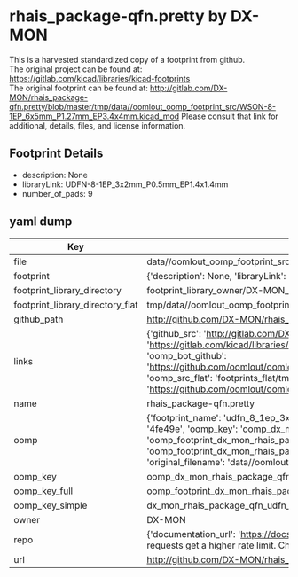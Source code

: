 # rhais_package-qfn.pretty by DX-MON  
This is a harvested standardized copy of a footprint from github.  
The original project can be found at:  
https://gitlab.com/kicad/libraries/kicad-footprints  
The original footprint can be found at:
http://gitlab.com/DX-MON/rhais_package-qfn.pretty/blob/master/tmp/data//oomlout_oomp_footprint_src/WSON-8-1EP_6x5mm_P1.27mm_EP3.4x4mm.kicad_mod
Please consult that link for additional, details, files, and license information.  
## Footprint Details
* description: None  
* libraryLink: UDFN-8-1EP_3x2mm_P0.5mm_EP1.4x1.4mm  
* number_of_pads: 9  
## yaml dump  
| Key | Value |  
| --- | --- |  
| file | data//oomlout_oomp_footprint_src/rhais_package-qfn.pretty/UDFN-8-1EP_3x2mm_P0.5mm_EP1.4x1.4mm.kicad_mod |  
| footprint | {'description': None, 'libraryLink': 'UDFN-8-1EP_3x2mm_P0.5mm_EP1.4x1.4mm', 'number_of_pads': 9} |  
| footprint_library_directory | footprint_library_owner/DX-MON_rhais_package-qfn.pretty |  
| footprint_library_directory_flat | tmp/data//oomlout_oomp_footprint_src/footprints_flat/dx_mon_rhais_package_qfn_udfn_8_1ep_3x2mm_p0_5mm_ep1_4x1_4mm/working |  
| github_path | http://github.com/DX-MON/rhais_package-qfn.pretty/blob/master/tmp/data//oomlout_oomp_footprint_src/UDFN-8-1EP_3x2mm_P0.5mm_EP1.4x1.4mm.kicad_mod |  
| links | {'github_src': 'http://gitlab.com/DX-MON/rhais_package-qfn.pretty/blob/master/tmp/data//oomlout_oomp_footprint_src/WSON-8-1EP_6x5mm_P1.27mm_EP3.4x4mm.kicad_mod', 'github_src_repo': 'https://gitlab.com/kicad/libraries/kicad-footprints', 'oomp_bot': 'tmp/data//oomlout_oomp_footprint_src/footprints/dx_mon_rhais_package_qfn_udfn_8_1ep_3x2mm_p0_5mm_ep1_4x1_4mm/working', 'oomp_bot_github': 'https://github.com/oomlout/oomlout_oomp_footprint_bot/tree/main/tmp/data//oomlout_oomp_footprint_src/footprints/dx_mon_rhais_package_qfn_udfn_8_1ep_3x2mm_p0_5mm_ep1_4x1_4mm/working', 'oomp_src_flat': 'footprints_flat/tmp/data//oomlout_oomp_footprint_src/footprints_flat/dx_mon_rhais_package_qfn_udfn_8_1ep_3x2mm_p0_5mm_ep1_4x1_4mm/working', 'oomp_src_flat_github': 'https://github.com/oomlout/oomlout_oomp_footprint_src/tree/main/tmp/data//oomlout_oomp_footprint_src/footprints_flat/dx_mon_rhais_package_qfn_udfn_8_1ep_3x2mm_p0_5mm_ep1_4x1_4mm/working'} |  
| name | rhais_package-qfn.pretty |  
| oomp | {'footprint_name': 'udfn_8_1ep_3x2mm_p0_5mm_ep1_4x1_4mm', 'library_name': 'rhais_package_qfn', 'md5': '4fe49e833f7d1058a6d82d28d41112b1', 'md5_10': '4fe49e833f', 'md5_5': '4fe49', 'md5_6': '4fe49e', 'oomp_key': 'oomp_dx_mon_rhais_package_qfn_udfn_8_1ep_3x2mm_p0_5mm_ep1_4x1_4mm', 'oomp_key_extra': 'oomp_footprint_dx_mon_rhais_package_qfn_udfn_8_1ep_3x2mm_p0_5mm_ep1_4x1_4mm', 'oomp_key_full': 'oomp_footprint_dx_mon_rhais_package_qfn_udfn_8_1ep_3x2mm_p0_5mm_ep1_4x1_4mm_4fe49e', 'oomp_key_simple': 'dx_mon_rhais_package_qfn_udfn_8_1ep_3x2mm_p0_5mm_ep1_4x1_4mm', 'original_filename': 'data//oomlout_oomp_footprint_src/rhais_package-qfn.pretty/UDFN-8-1EP_3x2mm_P0.5mm_EP1.4x1.4mm.kicad_mod', 'owner_name': 'dx_mon'} |  
| oomp_key | oomp_dx_mon_rhais_package_qfn_udfn_8_1ep_3x2mm_p0_5mm_ep1_4x1_4mm |  
| oomp_key_full | oomp_footprint_dx_mon_rhais_package_qfn_udfn_8_1ep_3x2mm_p0_5mm_ep1_4x1_4mm |  
| oomp_key_simple | dx_mon_rhais_package_qfn_udfn_8_1ep_3x2mm_p0_5mm_ep1_4x1_4mm |  
| owner | DX-MON |  
| repo | {'documentation_url': 'https://docs.github.com/rest/overview/resources-in-the-rest-api#rate-limiting', 'message': "API rate limit exceeded for 84.66.142.224. (But here's the good news: Authenticated requests get a higher rate limit. Check out the documentation for more details.)"} |  
| url | http://github.com/DX-MON/rhais_package-qfn.pretty |  

